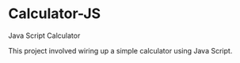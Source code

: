 # Calculator-JS
Java Script Calculator

This project involved wiring up a simple calculator using Java Script.

